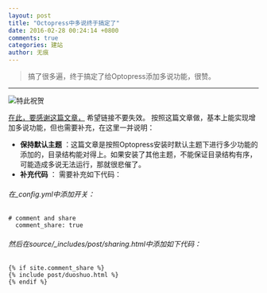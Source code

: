 ```yaml
---
layout: post
title: "Octopress中多说终于搞定了"
date: 2016-02-28 00:24:14 +0800
comments: true
categories: 建站
author: 无痕
---
```

>搞了很多遍，终于搞定了给Optopress添加多说功能，很赞。



-------------------
![特此祝贺](http://cepos.img47.wal8.com/img47/537802_20160227224327/145659192877.jpg
)

[在此，要感谢这篇文章，][1] 希望链接不要失效。
按照这篇文章做，基本上能实现增加多说功能，但也需要补充，在这里一并说明：

 - **保持默认主题** ：这篇文章是按照Optopress安装时默认主题下进行多少功能的添加的，目录结构能对得上。如果安装了其他主题，不能保证目录结构有序，可能造成多说无法运行，那就很悲催了。
 - **补充代码** ： 需要补充如下代码：
 ###### 在_config.yml中添加开关：

 ```
 # comment and share
   comment_share: true
 ```
###### 然后在source/_includes/post/sharing.html中添加如下代码：

  ```
  {% if site.comment_share %}
  {% include post/duoshuo.html %}
  {% endif %}
  ```





[1]: http://havee.me/internet/2013-02/add-duoshuo-commemt-system-into-octopress.html
